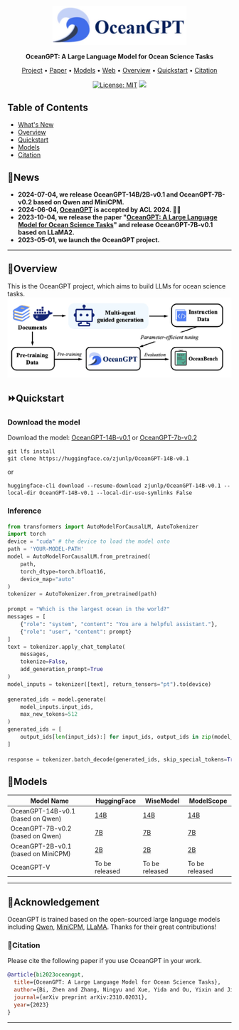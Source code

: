 <div align="center">
<img src="figs/logo.jpg" width="300px">

**OceanGPT: A Large Language Model for Ocean Science Tasks**

<p align="center">
  <a href="https://github.com/zjunlp/OceanGPT">Project</a> •
  <a href="https://arxiv.org/abs/2310.02031">Paper</a> •
  <a href="https://huggingface.co/collections/zjunlp/oceangpt-664cc106358fdd9f09aa5157">Models</a> •
  <a href="http://oceangpt.zjukg.cn/#model">Web</a> •
  <a href="#overview">Overview</a> •
  <a href="#quickstart">Quickstart</a> •
  <a href="#citation">Citation</a>
</p>

[![License: MIT](https://img.shields.io/badge/License-MIT-green.svg)](https://opensource.org/licenses/MIT)
![](https://img.shields.io/badge/PRs-Welcome-red) 

</div>

## Table of Contents

- <a href="#news">What's New</a>
- <a href="#overview">Overview</a>
- <a href="#quickstart">Quickstart</a>
- <a href="#models">Models</a>
- <a href="#citation">Citation</a>

## 🔔News
- **2024-07-04, we release OceanGPT-14B/2B-v0.1 and OceanGPT-7B-v0.2 based on Qwen and MiniCPM.**
- **2024-06-04, [OceanGPT](https://arxiv.org/abs/2310.02031) is accepted by ACL 2024. 🎉🎉**
- **2023-10-04, we release the paper "[OceanGPT: A Large Language Model for Ocean Science Tasks](https://arxiv.org/abs/2310.02031)" and release OceanGPT-7B-v0.1 based on LLaMA2.**
- **2023-05-01, we launch the OceanGPT project.**
---

## 🌟Overview

This is the OceanGPT project, which aims to build LLMs for ocean science tasks.
<img src="figs/overview.png">

## ⏩Quickstart
### Download the model

Download the model: [OceanGPT-14B-v0.1](https://huggingface.co/zjunlp/OceanGPT-14B-v0.1) or [
OceanGPT-7b-v0.2](https://huggingface.co/zjunlp/OceanGPT-7b-v0.2)

```shell
git lfs install
git clone https://huggingface.co/zjunlp/OceanGPT-14B-v0.1
```
or
```
huggingface-cli download --resume-download zjunlp/OceanGPT-14B-v0.1 --local-dir OceanGPT-14B-v0.1 --local-dir-use-symlinks False
```
### Inference

```python
from transformers import AutoModelForCausalLM, AutoTokenizer
import torch
device = "cuda" # the device to load the model onto
path = 'YOUR-MODEL-PATH'
model = AutoModelForCausalLM.from_pretrained(
    path,
    torch_dtype=torch.bfloat16,
    device_map="auto"
)
tokenizer = AutoTokenizer.from_pretrained(path)

prompt = "Which is the largest ocean in the world?"
messages = [
    {"role": "system", "content": "You are a helpful assistant."},
    {"role": "user", "content": prompt}
]
text = tokenizer.apply_chat_template(
    messages,
    tokenize=False,
    add_generation_prompt=True
)
model_inputs = tokenizer([text], return_tensors="pt").to(device)

generated_ids = model.generate(
    model_inputs.input_ids,
    max_new_tokens=512
)
generated_ids = [
    output_ids[len(input_ids):] for input_ids, output_ids in zip(model_inputs.input_ids, generated_ids)
]

response = tokenizer.batch_decode(generated_ids, skip_special_tokens=True)[0]
```

## 📌Models

| Model Name        | HuggingFace                                                          | WiseModel                                                                 | ModelScope                                                                |
|-------------------|-----------------------------------------------------------------------------------|----------------------------------------------------------------------------------------|-----------------------------------------------------------------------------------------|
| OceanGPT-14B-v0.1 (based on Qwen) | <a href="https://huggingface.co/zjunlp/OceanGPT-14B-v0.1" target="_blank">14B</a> | <a href="https://wisemodel.cn/models/zjunlp/OceanGPT-14B-v0.1" target="_blank">14B</a> | <a href="https://modelscope.cn/models/ZJUNLP/OceanGPT-14B-v0.1" target="_blank">14B</a> |
| OceanGPT-7B-v0.2 (based on Qwen) | <a href="https://huggingface.co/zjunlp/OceanGPT-7b-v0.2" target="_blank">7B</a>   | <a href="https://wisemodel.cn/models/zjunlp/OceanGPT-7b-v0.2" target="_blank">7B</a>   | <a href="https://modelscope.cn/models/ZJUNLP/OceanGPT-7b-v0.2" target="_blank">7B</a>   |
| OceanGPT-2B-v0.1 (based on MiniCPM) | <a href="https://huggingface.co/zjunlp/OceanGPT-2B-v0.1" target="_blank">2B</a>   | <a href="https://wisemodel.cn/models/zjunlp/OceanGPT-2b-v0.1" target="_blank">2B</a>   | <a href="https://modelscope.cn/models/ZJUNLP/OceanGPT-2B-v0.1" target="_blank">2B</a>   |
| OceanGPT-V  | To be released                                                                    | To be released                                                                         | To be released                                                                          |
---

## 🌻Acknowledgement

OceanGPT is trained based on the open-sourced large language models including [Qwen](https://huggingface.co/Qwen), [MiniCPM](https://huggingface.co/collections/openbmb/minicpm-2b-65d48bf958302b9fd25b698f), [LLaMA](https://huggingface.co/meta-llama). Thanks for their great contributions!


### 🚩Citation

Please cite the following paper if you use OceanGPT in your work.

```bibtex
@article{bi2023oceangpt,
  title={OceanGPT: A Large Language Model for Ocean Science Tasks},
  author={Bi, Zhen and Zhang, Ningyu and Xue, Yida and Ou, Yixin and Ji, Daxiong and Zheng, Guozhou and Chen, Huajun},
  journal={arXiv preprint arXiv:2310.02031},
  year={2023}
}

```

---
